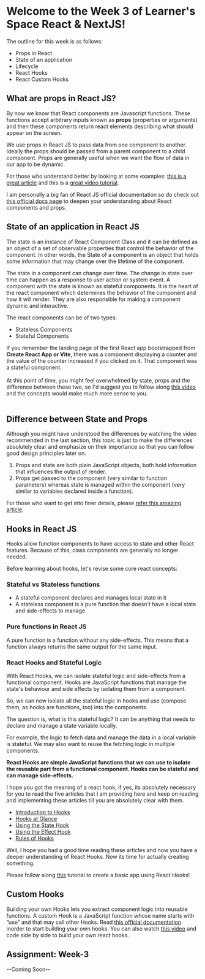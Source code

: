# Welcome to the Week 3 of Learner's Space React & NextJS!

The outline for this week is as follows:

<ul>
<li>Props in React</li>
<li> State of an application </li>
<li> Lifecycle </li>
<li> React Hooks </li>
<li> React Custom Hooks </li>
</ul>

## What are props in React JS?

By now we know that React components are Javascript functions. These functions accept arbitrary inputs known as <b>props</b> (properties or arguments) and then these components return react elements describing what should appear on the screen.

We use props in React JS to pass data from one component to another. Ideally the props should be passed from a parent component to a child component. Props are generally useful when we want the flow of data in our app to be dynamic.

For those who understand better by looking at some examples: <a href = "https://www.freecodecamp.org/news/how-to-use-props-in-react/"> this is a great article</a> and this is a <a href = "https://www.youtube.com/watch?v=m7OWXtbiXX8&ab_channel=Codevolution"> great video tutorial</a>.

I am personally a big fan of React JS official documentation so do check out <a href = "https://reactjs.org/docs/components-and-props.html">this official docs page</a> to deepen your understanding about React components and props.

## State of an application in React JS

The state is an instance of React Component Class and it can be defined as an object of a set of observable properties that control the behavior of the component. In other words, the State of a component is an object that holds some information that may change over the lifetime of the component.

The state in a component can change over time. The change in state over time can happen as a response to user action or system event. A component with the state is known as stateful components. It is the heart of the react component which determines the behavior of the component and how it will render. They are also responsible for making a component dynamic and interactive.

The react components can be of two types:

<ul>
<li>Stateless Components</li>
<li>Stateful Components</li>
</ul>
If you remember the landing page of the first React app bootstrapped from <b>Create React App or Vite</b>, there was a component displaying a counter and the value of the counter increased if you clicked on it. That component was a stateful component.
<br></br>
At this point of time, you might feel overwhelmed by state, props and the difference between these two, so I'd suggest you to follow along <a href = "https://www.youtube.com/watch?v=dMH1_YtUTSQ&ab_channel=DevEd">this video </a> and the concepts would make much more sense to you.
<br></br>

## Difference between State and Props

Although you might have understood the differences by watching the video recommended in the last section, this topic is just to make the differences absolutely clear and emphasize on their importance so that you can follow good design principles later on.

<ol>
<li>Props and state are both plain JavaScript objects, both hold information that influences the output of render.</li>
<li>Props get passed to the component (very similar to function parameters) whereas state is managed within the component (very similar to variables declared inside a function).</li>
</ol>

For those who want to get into finer details, please <a href= "https://github.com/uberVU/react-guide/blob/master/props-vs-state.md"> refer this amazing article</a>.

## Hooks in React JS

Hooks allow function components to have access to state and other React features. Because of this, class components are generally no longer needed.

Before learning about hooks, let's revise some core react concepts:

### Stateful vs Stateless functions

<ul>
<li>A stateful component declares and manages local state in it</li>
<li>A stateless component is a pure function that doesn't have a local state and side-effects to manage</li>
</ul>

### Pure functions in React JS

A pure function is a function without any side-effects. This means that a function always returns the same output for the same input.

### React Hooks and Stateful Logic

With React Hooks, we can isolate stateful logic and side-effects from a functional component. Hooks are JavaScript functions that manage the state's behaviour and side effects by isolating them from a component.

So, we can now isolate all the stateful logic in hooks and use (compose them, as hooks are functions, too) into the components.

The question is, what is this stateful logic? It can be anything that needs to declare and manage a state variable locally.

For example, the logic to fetch data and manage the data in a local variable is stateful. We may also want to reuse the fetching logic in multiple components.

<b>React Hooks are simple JavaScript functions that we can use to isolate the reusable part from a functional component. Hooks can be stateful and can manage side-effects.</b>

I hope you got the meaning of a react hook, if yes, its absolutely necessary for you to read the five articles that I am providing here and keep on reading and implementing these articles till you are absolutely clear with them.

<ul>
<li><a href = "https://reactjs.org/docs/hooks-intro.html"> Introduction to Hooks</a></li>
<li><a href = "https://reactjs.org/docs/hooks-overview.html">Hooks at Glance</a></li>
<li><a href = "https://reactjs.org/docs/hooks-state.html">Using the State Hook</a></li>
<li><a href = "https://reactjs.org/docs/hooks-effect.html">Using the Effect Hook</a></li>
<li><a href = "https://reactjs.org/docs/hooks-rules.html">Rules of Hooks</a></li>
</ul>

Well, I hope you had a good time reading these articles and now you have a deeper understanding of React Hooks. Now its time for actually creating something.

Please follow along <a href = "https://www.youtube.com/watch?v=_N6LQd6Y2UY&ab_channel=ChrisBlakely">this</a> tutorial to create a basic app using React Hooks!

## Custom Hooks

Building your own Hooks lets you extract component logic into reusable functions. A custom Hook is a JavaScript function whose name starts with ”use” and that may call other Hooks. Read <a href = "https://reactjs.org/docs/hooks-custom.html">this official documentation</a> inorder to start building your own hooks. You can also watch <a href = "https://www.youtube.com/watch?v=O6FhJvcvVOE&ab_channel=JavaScriptMastery">this video</a> and code side by side to build your own react hooks. 

## Assignment: Week-3
--Coming Soon--
